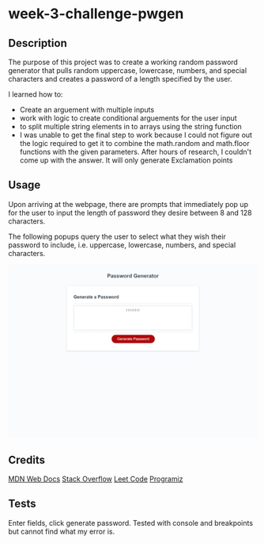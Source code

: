 # week-3-challenge-pwgen

## Description

The purpose of this project was to create a working random password generator that pulls random uppercase, lowercase, numbers, and special characters and creates a password of a length specified by the user.

I learned how to: 
<ul>
    <li>Create an arguement with multiple inputs</li>
    <li>work with logic to create conditional arguements for the user input</li>
    <li>to split multiple string elements in to arrays using the string function</li>
    <li>I was unable to get the final step to work because I could not figure out the logic required to get it to combine the math.random and math.floor functions with the given parameters. After hours of research, I couldn't come up with the answer. It will only generate Exclamation points</li> 
</ul>

## Usage

Upon arriving at the webpage, there are prompts that immediately pop up for the user to input the length of password they desire between 8 and 128 characters.

The following popups query the user to select what they wish their password to include, i.e. uppercase, lowercase, numbers, and special characters.


![PW Generator Screenshot](assets/images/Screenshot.png)


## Credits


[MDN Web Docs](https://developer.mozilla.org/en-US/)
[Stack Overflow](https://stackoverflow.com/questions) 
[Leet Code](https://leetcode.com/problems/is-subsequence/solutions/87354/use-tochararray-instead-of-charat/)
[Programiz](https://www.programiz.com/javascript/examples/generate-random-strings)


## Tests

Enter fields, click generate password. Tested with console and breakpoints but cannot find what my error is.